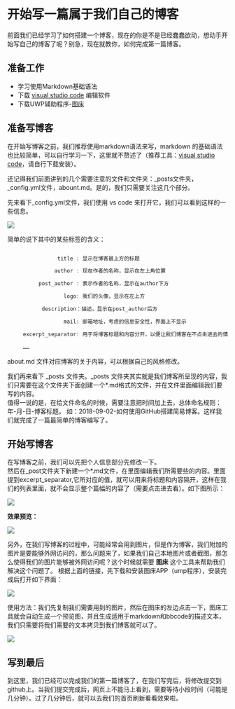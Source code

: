 # 开始写一篇属于我们自己的博客

<!-- more -->

前面我们已经学习了如何搭建一个博客，现在的你是不是已经蠢蠢欲动，想动手开始写自己的博客了呢？别急，现在就教你，如何完成第一篇博客。

## 准备工作

 * 学习使用Markdown基础语法
 * 下载 [visual studio code](https://code.visualstudio.com) 编辑软件
 * 下载UWP辅助程序-[图床](https://www.microsoft.com/store/apps/9nblggh562r2)

## 准备写博客

在开始写博客之前，我们推荐使用markdown语法来写，markdown 的基础语法也比较简单，可以自行学习一下，这里就不赘述了（推荐工具：[visual studio code](https://code.visualstudio.com)，请自行下载安装）。

还记得我们前面讲到的几个需要注意的文件和文件夹：_posts文件夹，_config.yml文件，abount.md。是的，我们只需要关注这几个部分。

先来看下_config.yml文件，我们使用 vs code 来打开它，我们可以看到这样的一些信息。
<br/>

![](https://i.loli.net/2018/09/07/5b91c5eda6540.jpg)

简单的说下其中的某些标签的含义：

``` csharp

                title : 显示在博客最上方的标题

               author : 现在作者的名称，显示在左上角位置

          post_author : 表示作者的名称，显示在author下方

                  logo: 我们的头像，显示在左上方

           description：描述，显示在post_author后方

                  mail: 邮箱地址，考虑的信息安全性，界面上不显示

     excerpt_separator: 用于将博客标题和内容分开，以便让我们博客在不点击进去的情况下，只显示标题。

     ……

```

about.md 文件对应博客的关于内容，可以根据自己的风格修改。

我们再来看下 _posts 文件夹。_posts 文件夹其实就是我们博客所呈现的内容，我们只需要在这个文件夹下面创建一个*.md格式的文件，并在文件里面编辑我们要写的内容。<br/>
值得一说的是，在给文件命名的时候，需要注意把时间加上去，总体命名规则：年-月-日-博客标题。
如：2018-09-02-如何使用GitHub搭建简易博客。这样我们就完成了一篇最简单的博客编写了。

## 开始写博客

在写博客之前，我们可以先把个人信息部分先修改一下。
<br/>
然后在_post文件夹下新建一个*.md文件，在里面编辑我们所需要些的内容。里面提到excerpt_separator,它所对应的值，就可以用来将标题和内容隔开，这样在我们的列表里面，就不会显示整个篇幅的内容了（需要点击进去看）。如下图所示：

![](https://i.loli.net/2018/09/07/5b91ce959fa8f.jpg)

**效果预览：**

![](https://i.loli.net/2018/09/07/5b91d084c477d.jpg)

另外，在我们写博客的过程中，可能经常会用到图片，但是作为博客，我们附加的图片是要能够外网访问的，那么问题来了，如果我们自己本地图片或者截图，那怎么使得我们的图片能够被外网访问呢？这个时候就需要 **图床** 这个工具来帮助我们解决这个问题了。
根据上面的链接，先下载和安装图床APP（ump程序），安装完成后打开如下界面：<br/>


![](https://i.loli.net/2018/09/07/5b91cf7e1f030.jpg)

使用方法：我们先复制我们需要用到的图片，然后在图床的左边点击一下，图床工具就会自动生成一个预览图，并且生成适用于markdown和bbcode的描述文本，我们只需要将我们需要的文本拷贝到我们博客就可以了。<br/>

![](https://i.loli.net/2018/09/07/5b91d0251ae86.jpg)


## 写到最后

到这里，我们已经可以完成我们的第一篇博客了，在我们写完后，将修改提交到github上。当我们提交完成后，网页上不能马上看到，需要等待小段时间（可能是几分钟）。过了几分钟后，就可以去我们的首页刷新看看效果啦。